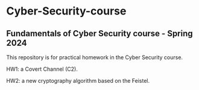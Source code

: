 # Cyber-Security-course
## Fundamentals of Cyber Security course - Spring 2024
This repository is for practical homework in the Cyber Security course.

HW1: a Covert Channel (C2).

HW2: a new cryptography algorithm based on the Feistel.

